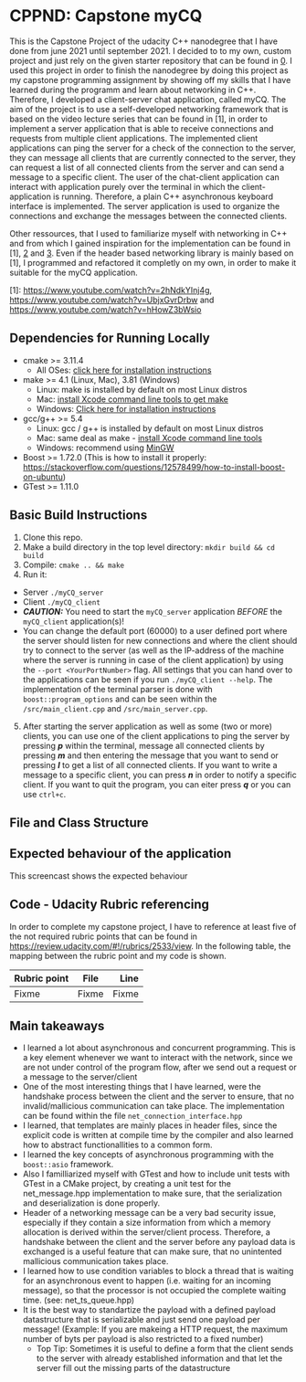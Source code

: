 # CPPND: Capstone myCQ

This is the Capstone Project of the udacity C++ nanodegree that I have done from june 2021 until september 2021. I decided to to my own, custom project and just rely on the given starter repository that can be found in [0]. I used this project in order to finish the nanodegree by doing this project as my capstone programming assignment by showing off my skills that I have learned during the programm and learn about networking in C++.
Therefore, I developed a client-server chat application, called myCQ. The aim of the project is to use a self-developed networking framework that is based on the video lecture series that can be found in [1], in order to implement a server application that is able to receive connections and requests from multiple client applications. The implemented client applications can ping the server for a check of the connection to the server, they can message all clients that are currently connected to the server, they can request a list of all connected clients from the server and can send a message to a specific client. The user of the chat-client application can interact with application purely over the terminal in which the client-application is running. Therefore, a plain C++ asynchronous keyboard interface is implemented. The server application is used to organize the connections and exchange the messages between the connected clients. 

Other ressources, that I used to familiarize myself with networking in C++ and from which I gained inspiration for the implementation can be found in [1], [2] and [3]. Even if the header based networking library is mainly based on [1], I programmed and refactored it completly on my own, in order to make it suitable for the myCQ application.     

[0]: https://github.com/udacity/CppND-Capstone-Hello-World 

[1]: https://www.youtube.com/watch?v=2hNdkYInj4g, https://www.youtube.com/watch?v=UbjxGvrDrbw and https://www.youtube.com/watch?v=hHowZ3bWsio 

[2]: https://medium.com/from-the-scratch/http-server-what-do-you-need-to-know-to-build-a-simple-http-server-from-scratch-d1ef8945e4fa

[3]: https://theboostcpplibraries.com/boost.asio


## Dependencies for Running Locally
* cmake >= 3.11.4
  * All OSes: [click here for installation instructions](https://cmake.org/install/)
* make >= 4.1 (Linux, Mac), 3.81 (Windows)
  * Linux: make is installed by default on most Linux distros
  * Mac: [install Xcode command line tools to get make](https://developer.apple.com/xcode/features/)
  * Windows: [Click here for installation instructions](http://gnuwin32.sourceforge.net/packages/make.htm)
* gcc/g++ >= 5.4
  * Linux: gcc / g++ is installed by default on most Linux distros
  * Mac: same deal as make - [install Xcode command line tools](https://developer.apple.com/xcode/features/)
  * Windows: recommend using [MinGW](http://www.mingw.org/)
* Boost >= 1.72.0 (This is how to install it properly: https://stackoverflow.com/questions/12578499/how-to-install-boost-on-ubuntu) 
* GTest >= 1.11.0

## Basic Build Instructions

1. Clone this repo.
2. Make a build directory in the top level directory: `mkdir build && cd build`
3. Compile: `cmake .. && make`
4. Run it: 
  - Server `./myCQ_server`
  - Client `./myCQ_client`
  - ***CAUTION:*** You need to start the `myCQ_server` application _BEFORE_ the `myCQ_client` application(s)!
  - You can change the default port (60000) to a user defined port where the server should listen for new connections and where the client should try to connect to the server (as well as the IP-address of the machine where the server is running in case of the client application) by using the ```--port <YourPortNumber>``` flag. All settings that you can hand over to the applications can be seen if you run ```./myCQ_client --help```. The implementation of the terminal parser is done with ```boost::program_options``` and can be seen within the ```/src/main_client.cpp``` and ```/src/main_server.cpp```.
5. After starting the server application as well as some (two or more) clients, you can use one of the client applications to ping the server by pressing ***p*** within the terminal, message all connected clients by pressing ***m*** and then entering the message that you want to send or pressing ***l*** to get a list of all connected clients. If you want to write a message to a specific client, you can press ***n*** in order to notify a specific client. If you want to quit the program, you can eiter press ***q*** or you can use ```ctrl+c```.

## File and Class Structure

## Expected behaviour of the application
This screencast shows the expected behaviour

## Code - Udacity Rubric referencing 
In order to complete my capstone project, I have to reference at least five of the not required rubric points that can be found in https://review.udacity.com/#!/rubrics/2533/view. In the following table, the mapping between the rubric point and my code is shown. 

| Rubric point  | File          | Line  |
| ------------- |:-------------:| -----:|
| Fixme         | Fixme         | Fixme |


## Main takeaways
+ I learned a lot about asynchronous and concurrent programming. This is a key element whenever we want to interact with the network, since we are not under control of the program flow, after we send out a request or a message to the server/client
+ One of the most interesting things that I have learned, were the handshake process between the client and the server to ensure, that no invalid/mallicious communication can take place. The implementation can be found within the file ```net_connection_interface.hpp``` 
+ I learned, that templates are mainly places in header files, since the explicit code is written at compile time by the compiler and also learned how to abstract functionallities to a common form. 
+ I learned the key concepts of asynchronous programming with the ```boost::asio``` framework. 
+ Also I familliarized myself with GTest and how to include unit tests with GTest in a CMake project, by creating a unit test for the net_message.hpp implementation to make sure, that the serialization and deserialization is done properly.
+ Header of a networking message can be a very bad security issue, especially if they contain a size information from which a memory allocation is derived within the server/client process. Therefore, a handshake between the client and the server before any payload data is exchanged is a useful feature that can make sure, that no unintented mallicious communication takes place. 
+ I learned how to use condition variables to block a thread that is waiting for an asynchronous event to happen (i.e. waiting for an incoming message), so that the processor is not occupied the complete waiting time. (see: net_ts_queue.hpp)
+ It is the best way to standartize the payload with a defined payload datastructure that is serializable and just send one payload per message! (Example: If you are makeing a HTTP request, the maximum number of byts per payload is also restricted to a fixed number)
  - Top Tip: Sometimes it is useful to define a form that the client sends to the server with already established information and that let the server fill out the missing parts of the datastructure